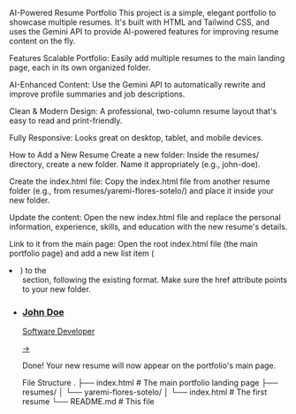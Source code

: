 AI-Powered Resume Portfolio
This project is a simple, elegant portfolio to showcase multiple resumes. It's built with HTML and Tailwind CSS, and uses the Gemini API to provide AI-powered features for improving resume content on the fly.

Features
Scalable Portfolio: Easily add multiple resumes to the main landing page, each in its own organized folder.

AI-Enhanced Content: Use the Gemini API to automatically rewrite and improve profile summaries and job descriptions.

Clean & Modern Design: A professional, two-column resume layout that's easy to read and print-friendly.

Fully Responsive: Looks great on desktop, tablet, and mobile devices.

How to Add a New Resume
Create a new folder: Inside the resumes/ directory, create a new folder. Name it appropriately (e.g., john-doe).

Create the index.html file: Copy the index.html file from another resume folder (e.g., from resumes/yaremi-flores-sotelo/) and place it inside your new folder.

Update the content: Open the new index.html file and replace the personal information, experience, skills, and education with the new resume's details.

Link to it from the main page: Open the root index.html file (the main portfolio page) and add a new list item (<li>) to the <ul> section, following the existing format. Make sure the href attribute points to your new folder.

<li>
    <a href="resumes/john-doe/index.html" class="flex ...">
        <div>
            <h3 class="text-xl font-semibold text-teal-700">John Doe</h3>
            <p class="text-gray-600">Software Developer</p>
        </div>
        <span class="text-teal-500 font-bold text-lg">&rarr;</span>
    </a>
</li>

Done! Your new resume will now appear on the portfolio's main page.

File Structure
.
├── index.html          # The main portfolio landing page
├── resumes/
│   └── yaremi-flores-sotelo/
│       └── index.html  # The first resume
└── README.md           # This file
